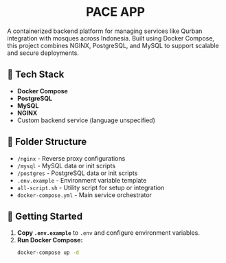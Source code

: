 <h1 align="center">PACE APP</h1>

A containerized backend platform for managing services like Qurban integration with mosques across Indonesia. Built using Docker Compose, this project combines NGINX, PostgreSQL, and MySQL to support scalable and secure deployments.

## 🧰 Tech Stack

- **Docker Compose**
- **PostgreSQL**
- **MySQL**
- **NGINX**
- Custom backend service (language unspecified)

## 📁 Folder Structure

- `/nginx` - Reverse proxy configurations
- `/mysql` - MySQL data or init scripts
- `/postgres` - PostgreSQL data or init scripts
- `.env.example` - Environment variable template
- `all-script.sh` - Utility script for setup or integration
- `docker-compose.yml` - Main service orchestrator

## 🚀 Getting Started

1. **Copy `.env.example`** to `.env` and configure environment variables.
2. **Run Docker Compose:**
   ```bash
   docker-compose up -d
